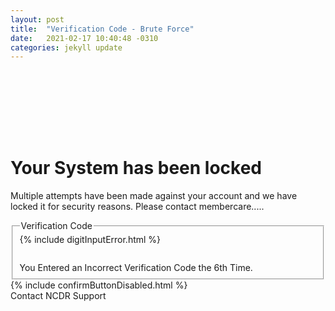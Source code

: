 ```yaml
---
layout: post
title:  "Verification Code - Brute Force"
date:   2021-02-17 10:40:48 -0310
categories: jekyll update
---
```

<div class="bg_acc flex justify_center texture_dust m-b_5">
<div class="b_n3 bg_alert br_3 br_circle br_solid br_white-9 flex_none m-b_n5 m-t_5 m-x_auto p_3 shadow_overlap-light c_white " style="width:100px;height:100px;align-content: center; justify-content: center; display: grid;">
    <span class="fa-stack c_white  font_5">
            <i class="fas fa-lock fa-stack-2x"></i>
            <i class="fas fa-ban fa-stack-1x c_alert m-t_3 t_2"></i>
            </span>  
</div>
</div>
<div class="m_auto max-w_30 p-y_5">
<div class="reading-typography">
<h1>Your System has been locked</h1>
<p class="font_1">Multiple attempts have been made against your account and we have locked it for security reasons.  Please contact membercare..... </p>
</div>
<fieldset class="question font_ui br_none">
    <legend
            class="label-holder flex font-size_up font_medium p-y_2">
        <!----> <span class="flex_shrink">Verification Code
        </span>
    </legend>
    <div class="flex flex_row justify_center">
    {% include digitInputError.html %}
    </div>
     <div  class="message-holder font-size_down  c_alert-n1 clear_both">
     <div class="p_2 font_bold inline-flex "><div class="flex justify_center flex_none font-size_down m-r_3 texture_dust c_white bg_alert-n2 " style="width: 2em; height: 2em;"><i class="fas text_center flex_auto self_center lh_0 fa-times"></i></div> <div class="flex flex_column justify_center"><div>You Entered an Incorrect Verification Code the 6th Time. </div></div></div></div>
    </fieldset>
{% include confirmButtonDisabled.html %}

</div>
<div class="br-t_1 br_solid br_black-3 bg_black-1 text_center p_3 m-t_auto shadow_n2"><a class="link c_primary-n1">Contact NCDR Support</a></div>